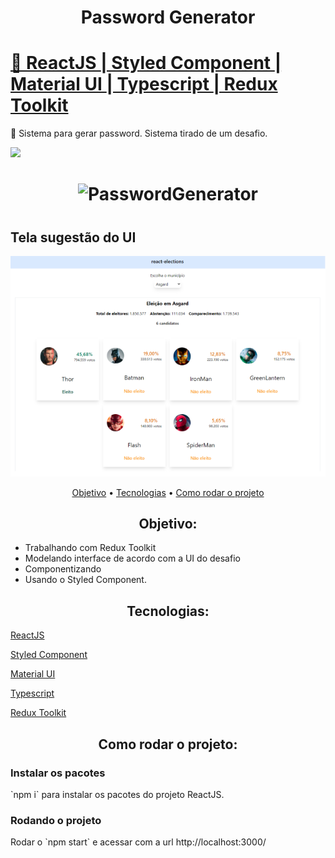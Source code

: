 <h1 align="center">Password Generator</h1>
<h1>
    <a href="https://pt-br.reactjs.org/docs/getting-started.html">🔗
     ReactJS
     </a>
     <a href="https://styled-components.com/"> |
     Styled Component
     </a>
     <a href="https://mui.com/"> |
     Material UI
     </a>
     <a href="https://www.typescriptlang.org/"> |
     Typescript
     </a>
     <a href="https://redux-toolkit.js.org/"> |
     Redux Toolkit
     </a>
</h1>
<p>
🚀 Sistema para gerar password. Sistema tirado de um desafio.
</p>

<img src="https://img.shields.io/static/v1?label=PasswordGenerator&message=Greg%C3%B3rioNeto&color=7159c1&style=for-the-badge&logo=ghost">

<h1 align="center">
  <img alt="PasswordGenerator" title="#PasswordGenerator" src="https://github.com/igregorioneto/hero-election/blob/main/public/heros-election.gif?raw=true" />
</h1>

<h1 align="center">
  <h2>Tela sugestão do UI</h2>
  <img alt="UI" title="#UI" src="https://raw.githubusercontent.com/igregorioneto/hero-election/main/public/tela-ui-hero-election.png" />
</h1>

<p align="center">
 <a href="#objetivo">Objetivo</a> •
 <a href="#tecnologias">Tecnologias</a> •
 <a href="#tecnologias">Como rodar o projeto</a> 
</p>

<h2 align="center">
Objetivo:
</h2>

<p align="center">
<ul>
    <li>
    Trabalhando com Redux Toolkit
    </li>
    <li>
    Modelando interface de acordo com a UI do desafio
    </li>
    <li>
    Componentizando
    </li>
    <li>
    Usando o Styled Component.
    </li>
</ul>
</p>

<h2 align="center">
Tecnologias:
</h2>

<p align="center">

[ReactJS](https://pt-br.reactjs.org/docs/getting-started.html)

[Styled Component](https://styled-components.com/)

[Material UI](https://mui.com/)

[Typescript](https://www.typescriptlang.org/)

[Redux Toolkit](https://redux-toolkit.js.org/)

</p>


<h2 align="center">
Como rodar o projeto:
</h2>

<p align="center">

<h3>Instalar os pacotes</h3>
`npm i` para instalar os pacotes do projeto ReactJS.
</p>

<h3>Rodando o projeto</h3>
Rodar o `npm start` e acessar com a url <a>http://localhost:3000/</a>
</p>